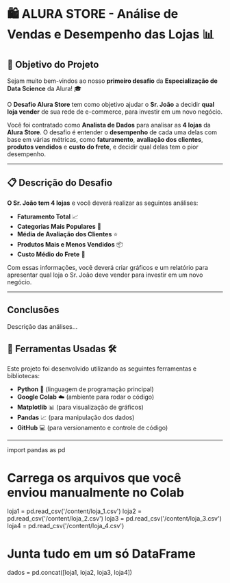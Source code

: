 # 🛍️ **ALURA STORE** - Análise de Vendas e Desempenho das Lojas 📊

## 🚀 **Objetivo do Projeto**

Sejam muito bem-vindos ao nosso **primeiro desafio** da **Especialização de Data Science** da Alura! 🎓

O **Desafio Alura Store** tem como objetivo ajudar o **Sr. João** a decidir **qual loja vender** de sua rede de e-commerce, para investir em um novo negócio.

Você foi contratado como **Analista de Dados** para analisar as **4 lojas** da **Alura Store**. O desafio é entender o **desempenho** de cada uma delas com base em várias métricas, como **faturamento**, **avaliação dos clientes**, **produtos vendidos** e **custo do frete**, e decidir qual delas tem o pior desempenho.

---

## 📋 **Descrição do Desafio**

**O Sr. João tem 4 lojas** e você deverá realizar as seguintes análises:

- **Faturamento Total** 📈
- **Categorias Mais Populares** 🛒
- **Média de Avaliação dos Clientes** ⭐
- **Produtos Mais e Menos Vendidos** 📦
- **Custo Médio do Frete** 💸

Com essas informações, você deverá criar gráficos e um relatório para apresentar qual loja o Sr. João deve vender para investir em um novo negócio.

---

## Conclusões
Descrição das análises...

## 🔧 **Ferramentas Usadas** 🛠️

Este projeto foi desenvolvido utilizando as seguintes ferramentas e bibliotecas:

- **Python** 🐍 (linguagem de programação principal)
- **Google Colab** ☁️ (ambiente para rodar o código)
- **Matplotlib** 📊 (para visualização de gráficos)
- **Pandas** 📈 (para manipulação dos dados)
- **GitHub** 💻 (para versionamento e controle de código)

---
import pandas as pd

# Carrega os arquivos que você enviou manualmente no Colab
loja1 = pd.read_csv('/content/loja_1.csv')
loja2 = pd.read_csv('/content/loja_2.csv')
loja3 = pd.read_csv('/content/loja_3.csv')
loja4 = pd.read_csv('/content/loja_4.csv')

# Junta tudo em um só DataFrame
dados = pd.concat([loja1, loja2, loja3, loja4])
